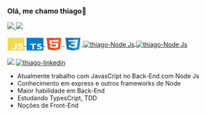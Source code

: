 ### Olá, me chamo thiago👋
 <div style="display: flex">
  <a href="https://github.com/devthiagoNunes">
  <img height="180em" src="https://github-readme-stats.vercel.app/api?username=devthiagoNunes&show_icons=true&theme=dracula&include_all_commits=true&count_private=true"/>
  <img height="180em" src="https://github-readme-stats.vercel.app/api/top-langs/?username=devthiagoNunes&layout=compact&langs_count=7&theme=dracula"/>
</div>
<div style="display: inline_block"><br>
  <img align="center" alt="thiago-Js" height="30" width="40" src="https://raw.githubusercontent.com/devicons/devicon/master/icons/javascript/javascript-plain.svg">
  <img align="center" alt="thiago-Ts" height="30" width="40" src="https://raw.githubusercontent.com/devicons/devicon/master/icons/typescript/typescript-plain.svg">
  <img align="center" alt="thiago-HTML" height="30" width="40" src="https://raw.githubusercontent.com/devicons/devicon/master/icons/html5/html5-original.svg">
  <img align="center" alt="thiago-CSS" height="30" width="40" src="https://raw.githubusercontent.com/devicons/devicon/master/icons/css3/css3-original.svg">
  <img align="center" alt="thiago-Node Js" height="30" width="40" src="https://cdn.jsdelivr.net/gh/devicons/devicon/icons/nodejs/nodejs-original.svg">
  <img align="center" alt="thiago-Node Js" height="30" width="40" src="https://cdn.jsdelivr.net/gh/devicons/devicon/icons/mysql/mysql-original-wordmark.svg">
</div>
  </br>
  <div style="align-itens=center">
     <a href="mailto:desenvolvedor.nunes@gmail.com"><img src="https://img.shields.io/badge/Gmail-D14836?style=for-the-badge&logo=gmail&logoColor=white"></a> 
     <a href="https://www.linkedin.com/in/thiago-nunes-3a7771219/">
      <img alt="thiago-linkedin" height="30" width="40" src="https://cdn.jsdelivr.net/gh/devicons/devicon/icons/linkedin/linkedin-original.svg">
      </a> 
  </div>
  
- Atualmente trabalho com JavasCript no Back-End com Node Js
- Conhecimento em express e outros frameworks de Node
- Maior habilidade em Back-End
- Estudando TypesCript, TDD
- Noções de Front-End
